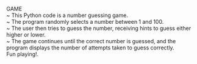 GAME
<Br>
~ This Python code is a number guessing game. 
<BR>
~ The program randomly selects a number between 1 and 100. 
<Br>
~ The user then tries to guess the number, receiving hints to guess either higher or lower. 
<Br>
~ The game continues until the correct number is guessed, and the program displays the number of attempts taken to guess correctly.
<br>
Fun playing!.

